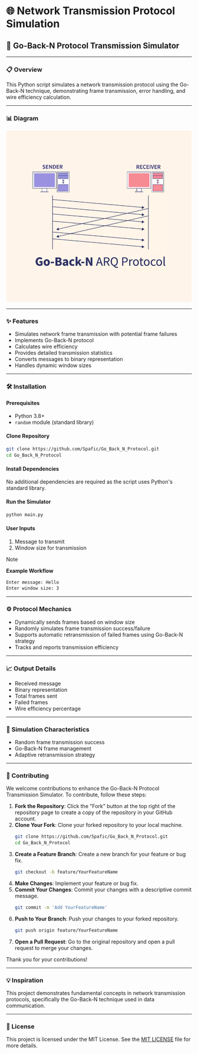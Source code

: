 # 🌐 Network Transmission Protocol Simulation

## 🚀 Go-Back-N Protocol Transmission Simulator

---

### 📋 Overview
This Python script simulates a network transmission protocol using the Go-Back-N technique, demonstrating frame transmission, error handling, and wire efficiency calculation.

---

### 📊 Diagram

![Go-Back-N Protocol](./assets/GoBackN_protocol.png)

---

### ✨ Features
- Simulates network frame transmission with potential frame failures
- Implements Go-Back-N protocol
- Calculates wire efficiency
- Provides detailed transmission statistics
- Converts messages to binary representation
- Handles dynamic window sizes

---

### 🛠️ Installation

#### Prerequisites
- Python 3.8+
- `random` module (standard library)

#### Clone Repository
```sh
git clone https://github.com/Spafic/Go_Back_N_Protocol.git
cd Go_Back_N_Protocol
```

#### Install Dependencies
No additional dependencies are required as the script uses Python's standard library.

#### Run the Simulator
```sh
python main.py
```

#### User Inputs
1. Message to transmit
2. Window size for transmission

> [!NOTE]
> **Example Workflow**
> 
> ```sh
> Enter message: Hello
> Enter window size: 3
> ```

---

### ⚙️ Protocol Mechanics
- Dynamically sends frames based on window size
- Randomly simulates frame transmission success/failure
- Supports automatic retransmission of failed frames using Go-Back-N strategy
- Tracks and reports transmission efficiency

---

### 📈 Output Details
- Received message
- Binary representation
- Total frames sent
- Failed frames
- Wire efficiency percentage

---

### 🧩 Simulation Characteristics
- Random frame transmission success
- Go-Back-N frame management
- Adaptive retransmission strategy

---

### 🤝 Contributing

We welcome contributions to enhance the Go-Back-N Protocol Transmission Simulator. To contribute, follow these steps:

1. **Fork the Repository**: Click the "Fork" button at the top right of the repository page to create a copy of the repository in your GitHub account.
2. **Clone Your Fork**: Clone your forked repository to your local machine.
    ```sh
    git clone https://github.com/Spafic/Go_Back_N_Protocol.git
    cd Go_Back_N_Protocol
    ```
3. **Create a Feature Branch**: Create a new branch for your feature or bug fix.
    ```sh
    git checkout -b feature/YourFeatureName
    ```
4. **Make Changes**: Implement your feature or bug fix.
5. **Commit Your Changes**: Commit your changes with a descriptive commit message.
    ```sh
    git commit -m 'Add YourFeatureName'
    ```
6. **Push to Your Branch**: Push your changes to your forked repository.
    ```sh
    git push origin feature/YourFeatureName
    ```
7. **Open a Pull Request**: Go to the original repository and open a pull request to merge your changes.

Thank you for your contributions!

---

### 💡 Inspiration
This project demonstrates fundamental concepts in network transmission protocols, specifically the Go-Back-N technique used in data communication.

---

### 📜 License
This project is licensed under the MIT License. See the [MIT LICENSE](./LICENSE) file for more details.
